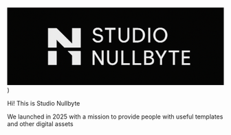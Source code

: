 ![](https://github.com/Studio-Nullbyte/.github/blob/main/images/Neo-Industrial%20Glyph.png))

Hi! This is Studio Nullbyte

We launched in 2025 with a mission to provide people with useful templates and other digital assets
